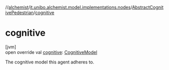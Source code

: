 //[alchemist](../../../index.md)/[it.unibo.alchemist.model.implementations.nodes](../index.md)/[AbstractCognitivePedestrian](index.md)/[cognitive](cognitive.md)

# cognitive

[jvm]\
open override val [cognitive](cognitive.md): [CognitiveModel](../../it.unibo.alchemist.model.cognitiveagents/-cognitive-model/index.md)

The cognitive model this agent adheres to.
